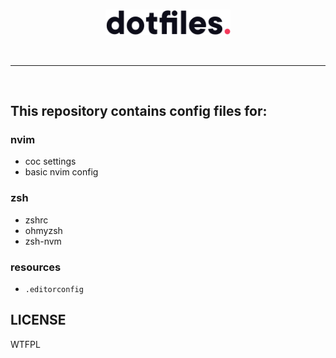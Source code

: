 <p align="center">
  <br>
  <img src="./__assets/logo.svg" width="200" />
  <br>
 </p>

<br>
<hr>
<br>

 ## This repository contains config files for:

### nvim
  - coc settings
  - basic nvim config

### zsh
  - zshrc
  - ohmyzsh
  - zsh-nvm

### resources
  - `.editorconfig`

## LICENSE
WTFPL
